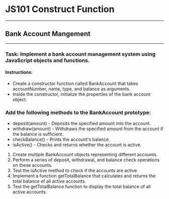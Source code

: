 # JS101 Construct Function
<hr>

## Bank Account Mangement
<hr>

### Task: Implement a bank account management system using JavaScript objects and functions.

#### Instructions: 
- Create a constructor function called BankAccount that takes accountNumber, name, type, and balance as arguments.
- Inside the constructor, initialize the properties of the bank account object.

### Add the following methods to the BankAccount prototype:
-  deposit(amount) - Deposits the specified amount into the account.
-  withdraw(amount) - Withdraws the specified amount from the account if the balance is sufficient.
-  checkBalance() - Prints the account's balance.
-  isActive() - Checks and returns whether the account is active.

1. Create multiple BankAccount objects representing different accounts.
2. Perform a series of deposit, withdrawal, and balance check operations on these accounts.
3. Test the isActive method to check if the accounts are active.
4. Implement a function getTotalBalance that calculates and returns the total balance of all active accounts.
5. Test the getTotalBalance function to display the total balance of all active accounts.